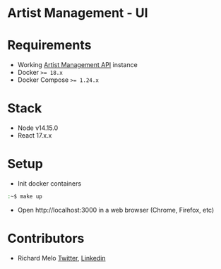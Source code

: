Artist Management - UI
=======================

Requirements
============
- Working [Artist Management API](https://github.com/allucardster/artist-management) instance
- Docker `>= 18.x`
- Docker Compose `>= 1.24.x`

Stack
=====

- Node v14.15.0
- React 17.x.x

Setup
=====
- Init docker containers
```sh
:~$ make up
```
- Open http://localhost:3000 in a web browser (Chrome, Firefox, etc)

Contributors
============

- Richard Melo [Twitter](https://twitter.com/allucardster), [Linkedin](https://www.linkedin.com/in/richardmelo)